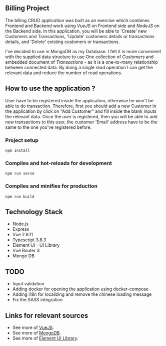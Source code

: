 ## Billing Project

The billing CRUD application was built as an exercise which combines Frontend and 
Backend work using *VueJS* on Frontend side and *NodeJS* on the Backend side.
In this application, you will be able to 'Create' new Customers and Transactions, 'Update' customers details
or transactions details, and 'Delete' existing customers or transactions.

I've decided to use in MongoDB as my Database.
I felt it is more convenient with the supplied data structure to use One collection
of *Customers* and embedded document of *Transactions* - as it is a one-to-many relationship between connected data.
By doing a single read operation I can get the relevant data and reduce the number of read operations.

## How to use the application ?
User have to be registered inside the application, otherwise he won't be able to do transaction.
Therefore, first you should add a new Customer in the application by click on "Add Customer" and fill
inside the blank inputs the relevant data.
Once the user is registered, then you will be able to add new transactions to this user, the customer
'Email' address have to be the same to the one you've registered before.

### Project setup
```
npm install
```

### Compiles and hot-reloads for development
```
npm run serve
```

### Compiles and minifies for production
```
npm run build
```

## Technology Stack
- Node.js 
- Express
- Vue 2.6.11 
- Typescript 3.8.3
- Element UI - UI Library  
- Vue Router 3
- Mongo DB

## TODO
- Input validation
- Adding docker for opening the application using docker-compose
- Adding i18n for localizing and remove the chinese loading message
- Fix the SASS integration

## Links for relevant sources
- See more of [VueJS](https://vuejs.org/v2/guide/).
- See more of [MongoDB](https://www.mongodb.com/).
- See more of [Element UI Library](https://element.eleme.io/#/en-US).

